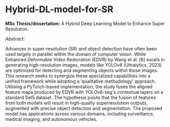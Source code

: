 # Hybrid-DL-model-for-SR
**MSc Thesis/dissertation:** A Hybrid Deep Learning Model to Enhance Super Resolution. 

_Abstract_:

Advances in super-resolution (SR) and object detection have often been used largely in parallel within the domain of computer vision. While Enhanced Deformable Video Restoration (EDVR) by Wang et al. [8] excels in generating high-resolution images, models like YOLOv8 (Ultralytics, 2023) are optimized for detecting and segmenting objects within those images. This research seeks to synergize these specialized capabilities into a unified framework while adopting a ‘qualitative methodology’ approach. Utilising a PyTorch-based implementation, the study fuses the aligned feature maps produced by EDVR with YOLOv8-seg's contextual layers on a standard Set5 dataset. The hypothesis posits that the fusion of features from both models will result in high-quality superresolution outputs, augmented with precise object detection and segmentation. The proposed model has applications across various domains, including surveillance, medical imaging, and
autonomous vehicles.
